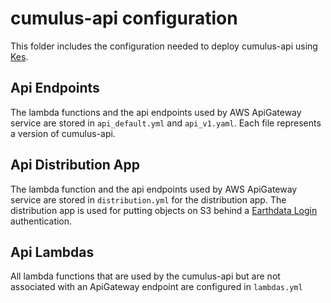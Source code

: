 # cumulus-api configuration

This folder includes the configuration needed to deploy cumulus-api using [Kes](https://github.com/developmentseed/kes).

## Api Endpoints

The lambda functions and the api endpoints used by AWS ApiGateway service are stored in `api_default.yml` and `api_v1.yaml`. Each file represents a version of cumulus-api.

## Api Distribution App

The lambda function and the api endpoints used by AWS ApiGateway service are stored in `distribution.yml` for the distribution app. The distribution app is used for putting objects on S3 behind a [Earthdata Login](https://urs.earthdata.nasa.gov/documentation) authentication.

## Api Lambdas

All lambda functions that are used by the cumulus-api but are not associated with an ApiGateway endpoint are configured in `lambdas.yml`
